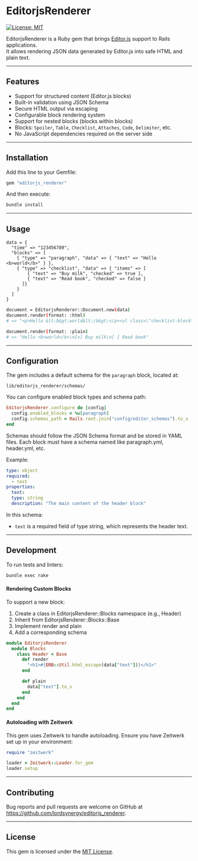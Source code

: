 # EditorjsRenderer

[![License: MIT](https://img.shields.io/badge/License-MIT-green.svg)](LICENSE.txt)

EditorjsRenderer is a Ruby gem that brings [Editor.js](https://editorjs.io/) support to Rails applications.  
It allows rendering JSON data generated by Editor.js into safe HTML and plain text.

---

## Features

- Support for structured content (Editor.js blocks)
- Built-in validation using JSON Schema
- Secure HTML output via escaping
- Configurable block rendering system
- Support for nested blocks (blocks within blocks)
- Blocks: `Spoiler`, `Table`, `Checklist`, `Attaches`, `Code`, `Delimiter`, etc.
- No JavaScript dependencies required on the server side

---

## Installation

Add this line to your Gemfile:

```ruby
gem "editorjs_renderer"
```

And then execute:

```bash
bundle install
```

---

## Usage

```
data = {
  "time" => "123456789",
  "blocks" => [
    { "type" => "paragraph", "data" => { "text" => "Hello <b>world</b>" } },
    { "type" => "checklist", "data" => { "items" => [
        { "text" => "Buy milk", "checked" => true },
        { "text" => "Read book", "checked" => false }
      ]}
    }
  ]
}
```

```bash
document = EditorjsRenderer::Document.new(data)
document.render(format: :html)
# => "<p>Hello &lt;b&gt;world&lt;/b&gt;</p><ul class=\"checklist-block\"><li><input type=\"checkbox\" checked disabled> Buy milk</li><li><input type=\"checkbox\" disabled> Read book</li></ul>"

document.render(format: :plain)
# => "Hello <b>world</b>\n[x] Buy milk\n[ ] Read book"
```

---

## Configuration

The gem includes a default schema for the `paragraph` block, located at:

```
lib/editorjs_renderer/schemas/
```

You can configure enabled block types and schema path:

```ruby
EditorjsRenderer.configure do |config|
  config.enabled_blocks = %w[paragraph]
  config.schemas_path = Rails.root.join("config/editor_schemas").to_s
end
```

Schemas should follow the JSON Schema format and be stored in YAML files.
Each block must have a schema named like paragraph.yml, header.yml, etc.

Example:
```yml
type: object
required:
  - text
properties:
  text:
  type: string
  description: "The main content of the header block"
```

In this schema:
 - `text` is a required field of type string, which represents the header text.

---

## Development

To run tests and linters:

```bash
bundle exec rake
```

#### Rendering Custom Blocks

To support a new block:

1. Create a class in EditorjsRenderer::Blocks namespace (e.g., Header)
2. Inherit from EditorjsRenderer::Blocks::Base
3. Implement render and plain
4. Add a corresponding schema

```ruby
module EditorjsRenderer
  module Blocks
    class Header < Base
      def render
        "<h1>#{ERB::Util.html_escape(data["text"])}</h1>"
      end

      def plain
        data["text"].to_s
      end
    end
  end
end
```

#### Autoloading with Zeitwerk

This gem uses Zeitwerk to handle autoloading. Ensure you have Zeitwerk set up in your environment:

```ruby
require "zeitwerk"

loader = Zeitwerk::Loader.for_gem
loader.setup
```
---

## Contributing

Bug reports and pull requests are welcome on GitHub at https://github.com/lordsynergy/editorjs_renderer.

---

## License

This gem is licensed under the [MIT License](https://opensource.org/license/MIT).
